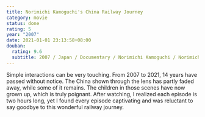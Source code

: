 ```yaml
---
title: Norimichi Kamoguchi's China Railway Journey
category: movie
status: done
rating: 5
year: "2007"
date: 2021-01-01 23:13:58+08:00
douban:
  rating: 9.6
  subtitle: 2007 / Japan / Documentary / Norimichi Kamoguchi / Norimichi Kamoguchi
---
```


Simple interactions can be very touching. From 2007 to 2021, 14 years have passed without notice. The China shown through the lens has partly faded away, while some of it remains. The children in those scenes have now grown up, which is truly poignant. After watching, I realized each episode is two hours long, yet I found every episode captivating and was reluctant to say goodbye to this wonderful railway journey.
